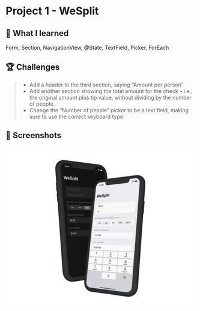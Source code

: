 # Project 1 -  WeSplit

## 📝 What I learned

Form, Section, NavigationView, @State, TextField, Picker, ForEach

## 🏆 Challenges

> * Add a header to the third section, saying “Amount per person”
> * Add another section showing the total amount for the check – i.e., the original amount plus tip value, without dividing by the number of people.
> * Change the “Number of people” picker to be a text field, making sure to use the correct keyboard type.

## 📸 Screenshots
<div align ="center">
<img src="/Assets/Mockup_WeSplit.png" width=800>
</div>